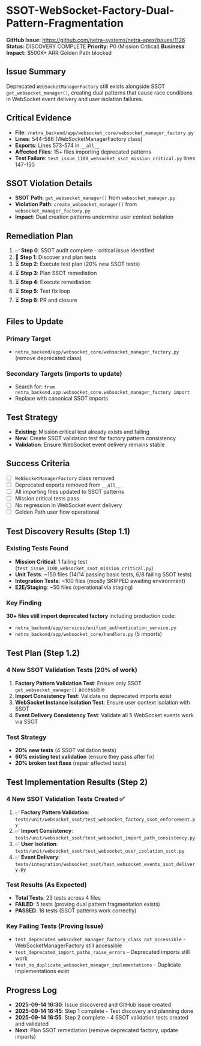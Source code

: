 # SSOT-WebSocket-Factory-Dual-Pattern-Fragmentation

**GitHub Issue:** https://github.com/netra-systems/netra-apex/issues/1126
**Status:** DISCOVERY COMPLETE
**Priority:** P0 (Mission Critical)
**Business Impact:** $500K+ ARR Golden Path blocked

## Issue Summary
Deprecated `WebSocketManagerFactory` still exists alongside SSOT `get_websocket_manager()`, creating dual patterns that cause race conditions in WebSocket event delivery and user isolation failures.

## Critical Evidence
- **File**: `/netra_backend/app/websocket_core/websocket_manager_factory.py`
- **Lines**: 544-586 (WebSocketManagerFactory class)
- **Exports**: Lines 573-574 in `__all__`
- **Affected Files**: 15+ files importing deprecated patterns
- **Test Failure**: `test_issue_1100_websocket_ssot_mission_critical.py` lines 147-150

## SSOT Violation Details
- **SSOT Path**: `get_websocket_manager()` from `websocket_manager.py`
- **Violation Path**: `create_websocket_manager()` from `websocket_manager_factory.py`
- **Impact**: Dual creation patterns undermine user context isolation

## Remediation Plan
1. ✅ **Step 0**: SSOT audit complete - critical issue identified
2. 🔄 **Step 1**: Discover and plan tests
3. ⏳ **Step 2**: Execute test plan (20% new SSOT tests)
4. ⏳ **Step 3**: Plan SSOT remediation  
5. ⏳ **Step 4**: Execute remediation
6. ⏳ **Step 5**: Test fix loop
7. ⏳ **Step 6**: PR and closure

## Files to Update
### Primary Target
- `netra_backend/app/websocket_core/websocket_manager_factory.py` (remove deprecated class)

### Secondary Targets (imports to update)
- Search for: `from netra_backend.app.websocket_core.websocket_manager_factory import`
- Replace with canonical SSOT imports

## Test Strategy
- **Existing**: Mission critical test already exists and failing
- **New**: Create SSOT validation test for factory pattern consistency
- **Validation**: Ensure WebSocket event delivery remains stable

## Success Criteria
- [ ] `WebSocketManagerFactory` class removed
- [ ] Deprecated exports removed from `__all__`
- [ ] All importing files updated to SSOT patterns
- [ ] Mission critical tests pass
- [ ] No regression in WebSocket event delivery
- [ ] Golden Path user flow operational

## Test Discovery Results (Step 1.1)
### Existing Tests Found
- **Mission Critical**: 1 failing test (`test_issue_1100_websocket_ssot_mission_critical.py`)
- **Unit Tests**: ~150 files (14/14 passing basic tests, 6/8 failing SSOT tests)
- **Integration Tests**: ~100 files (mostly SKIPPED awaiting environment)
- **E2E/Staging**: ~50 files (operational via staging)

### Key Finding
**30+ files still import deprecated factory** including production code:
- `netra_backend/app/services/unified_authentication_service.py`
- `netra_backend/app/websocket_core/handlers.py` (5 imports)

## Test Plan (Step 1.2)
### 4 New SSOT Validation Tests (20% of work)
1. **Factory Pattern Validation Test**: Ensure only SSOT `get_websocket_manager()` accessible
2. **Import Consistency Test**: Validate no deprecated imports exist  
3. **WebSocket Instance Isolation Test**: Ensure user context isolation with SSOT
4. **Event Delivery Consistency Test**: Validate all 5 WebSocket events work via SSOT

### Test Strategy
- **20% new tests** (4 SSOT validation tests)
- **60% existing test validation** (ensure they pass after fix)
- **20% broken test fixes** (repair affected tests)

## Test Implementation Results (Step 2)
### 4 New SSOT Validation Tests Created ✅
1. ✅ **Factory Pattern Validation**: `tests/unit/websocket_ssot/test_websocket_factory_ssot_enforcement.py`
2. ✅ **Import Consistency**: `tests/unit/websocket_ssot/test_websocket_import_path_consistency.py`  
3. ✅ **User Isolation**: `tests/unit/websocket_ssot/test_websocket_user_isolation_ssot.py`
4. ✅ **Event Delivery**: `tests/integration/websocket_ssot/test_websocket_events_ssot_delivery.py`

### Test Results (As Expected)
- **Total Tests**: 23 tests across 4 files
- **FAILED**: 5 tests (proving dual pattern fragmentation exists)
- **PASSED**: 18 tests (SSOT patterns work correctly)

### Key Failing Tests (Proving Issue)
- `test_deprecated_websocket_manager_factory_class_not_accessible` - WebSocketManagerFactory still accessible  
- `test_deprecated_import_paths_raise_errors` - Deprecated imports still work
- `test_no_duplicate_websocket_manager_implementations` - Duplicate implementations exist

## Progress Log
- **2025-09-14 16:30**: Issue discovered and GitHub issue created
- **2025-09-14 16:45**: Step 1 complete - Test discovery and planning done
- **2025-09-14 16:55**: Step 2 complete - 4 SSOT validation tests created and validated
- **Next**: Plan SSOT remediation (remove deprecated factory, update imports)